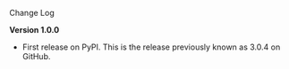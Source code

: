 Change Log

**Version 1.0.0**

- First release on PyPI. This is the release previously known as 3.0.4 on GitHub.
